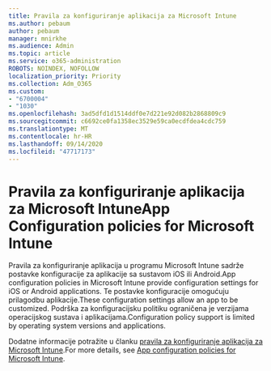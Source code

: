 ```yaml
---
title: Pravila za konfiguriranje aplikacija za Microsoft Intune
ms.author: pebaum
author: pebaum
manager: mnirkhe
ms.audience: Admin
ms.topic: article
ms.service: o365-administration
ROBOTS: NOINDEX, NOFOLLOW
localization_priority: Priority
ms.collection: Adm_O365
ms.custom:
- "6700004"
- "1030"
ms.openlocfilehash: 3ad5dfd1d1514ddf0e7d221e92d082b2868809c9
ms.sourcegitcommit: c6692ce0fa1358ec3529e59ca0ecdfdea4cdc759
ms.translationtype: MT
ms.contentlocale: hr-HR
ms.lasthandoff: 09/14/2020
ms.locfileid: "47717173"
---
```

# <a name="app-configuration-policies-for-microsoft-intune"></a><span data-ttu-id="096f1-102">Pravila za konfiguriranje aplikacija za Microsoft Intune</span><span class="sxs-lookup"><span data-stu-id="096f1-102">App Configuration policies for Microsoft Intune</span></span>

<span data-ttu-id="096f1-103">Pravila za konfiguriranje aplikacija u programu Microsoft Intune sadrže postavke konfiguracije za aplikacije sa sustavom iOS ili Android.</span><span class="sxs-lookup"><span data-stu-id="096f1-103">App configuration policies in Microsoft Intune provide configuration settings for iOS or Android applications.</span></span> <span data-ttu-id="096f1-104">Te postavke konfiguracije omogućuju prilagodbu aplikacije.</span><span class="sxs-lookup"><span data-stu-id="096f1-104">These configuration settings allow an app to be customized.</span></span> <span data-ttu-id="096f1-105">Podrška za konfiguracijsku politiku ograničena je verzijama operacijskog sustava i aplikacijama.</span><span class="sxs-lookup"><span data-stu-id="096f1-105">Configuration policy support is limited by operating system versions and applications.</span></span>

<span data-ttu-id="096f1-106">Dodatne informacije potražite u članku [pravila za konfiguriranje aplikacija za Microsoft Intune](https://docs.microsoft.com/intune/app-configuration-policies-overview).</span><span class="sxs-lookup"><span data-stu-id="096f1-106">For more details, see [App configuration policies for Microsoft Intune](https://docs.microsoft.com/intune/app-configuration-policies-overview).</span></span>
